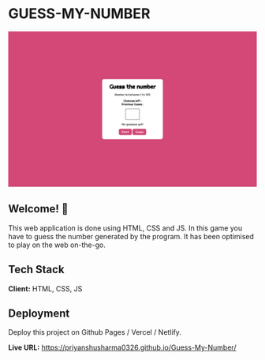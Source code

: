 # GUESS-MY-NUMBER

![Design preview for Guess-My-Number Game](./design/desktop-design.png)

## Welcome! 👋

This web application is done using HTML, CSS and JS. In this game you have to guess the number generated by the program. It has been optimised to play on the web on-the-go.
## Tech Stack

**Client:** HTML, CSS, JS

## Deployment

Deploy this project on Github Pages / Vercel / Netlify.

**Live URL:** https://priyanshusharma0326.github.io/Guess-My-Number/